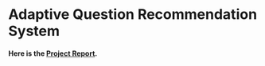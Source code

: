 # Adaptive Question Recommendation System
#### Here is the [Project Report](https://mihirahlawat.github.io/cl/recommender).
